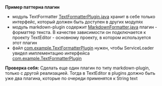 **Пример паттерна плагин**
- модуль TextFormatter [TextFormatterPlugin.java](TextFormatter/src/main/java/com/example/TextFormatterPlugin.java)
хранит в себе только интерфейс, который должен быть доступен в других модулях
- модуль markdown-plugin содержит [MarkdownFormatter.java](markdown-plugin/src/main/java/com/example/MarkdownFormatter.java) 
плагин - форматтер текста. 
В качестве зависимости он подключается к проекту 
TextEditor - основному проекту, в котором используется этот плагин
- файл [com.example.TextFormatterPlugin](markdown-plugin/src/main/resources/META-INF/services/com.example.TextFormatterPlugin) нужен, чтобы ServiceLoader увидел имплементацию 
интерфейса [com.example.TextFormatterPlugin](markdown-plugin/src/main/resources/META-INF/services/com.example.TextFormatterPlugin)


**Проверка себя:**
Сделать еще один плагин по типу markdown-plugin, только с другой реализацией. Тогда 
в TextEditor в plugins должно быть уже два плагина, которые по очереди применятся к String text